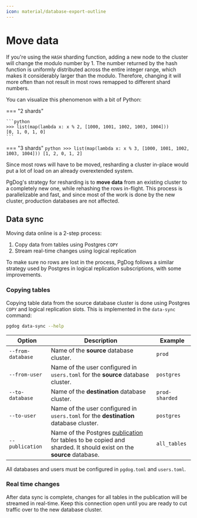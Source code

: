 ```yaml
---
icon: material/database-export-outline
---
```


# Move data

If you're using the `HASH` sharding function, adding a new node to the cluster will change the modulo number by 1. The number returned by the hash function is uniformly distributed across the entire integer range, which makes it considerably larger than the modulo. Therefore, changing it will more often than not result in most rows remapped to different shard numbers.

You can visualize this phenomenon with a bit of Python:

=== "2 shards"

    ```python
    >>> list(map(lambda x: x % 2, [1000, 1001, 1002, 1003, 1004]))
    [0, 1, 0, 1, 0]
    ```

=== "3 shards"
    ```python
    >>> list(map(lambda x: x % 3, [1000, 1001, 1002, 1003, 1004]))
    [1, 2, 0, 1, 2]
    ```

Since most rows will have to be moved, resharding a cluster in-place would put a lot of load on an already overextended system.

PgDog's strategy for resharding is to **move data** from an existing cluster to a completely new one, while rehashing the rows in-flight. This process is parallelizable and fast, and since most of the work is done by the new cluster, production databases are not affected.

## Data sync

Moving data online is a 2-step process:

1. Copy data from tables using Postgres `COPY`
2. Stream real-time changes using logical replication

To make sure no rows are lost in the process, PgDog follows a similar strategy used by Postgres in logical replication subscriptions, with some improvements.

### Copying tables

Copying table data from the source database cluster is done using Postgres `COPY` and logical replication slots. This is implemented in the `data-sync` command:

```bash
pgdog data-sync --help
```

| Option | Description | Example |
|-|-|-|
| `--from-database` | Name of the **source** database cluster. | `prod` |
| `--from-user` | Name of the user configured in `users.toml` for the **source** database cluster. | `postgres` |
| `--to-database` | Name of the **destination** database cluster. | `prod-sharded` |
| `--to-user` | Name of the user configured in `users.toml` for the **destination** database cluster. | `postgres` |
| `--publication` | Name of the Postgres [publication](https://www.postgresql.org/docs/current/sql-createpublication.html) for tables to be copied and sharded. It should exist on the **source** database. | `all_tables` |

All databases and users must be configured in `pgdog.toml` and `users.toml`.

### Real time changes

After data sync is complete, changes for all tables in the publication will be streamed in real-time. Keep this connection
open until you are ready to cut traffic over to the new database cluster.
